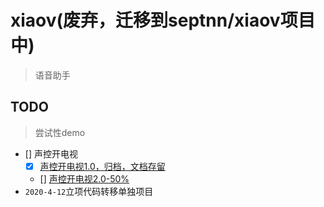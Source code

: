 # xiaov(废弃，迁移到septnn/xiaov项目中)

> 语音助手

## TODO

> 尝试性demo

- [] 声控开电视
  - [x] [声控开电视1.0，归档，文档存留](20200321.md)
  - [] [声控开电视2.0-50%](20200322.md)
- `2020-4-12`立项代码转移单独项目